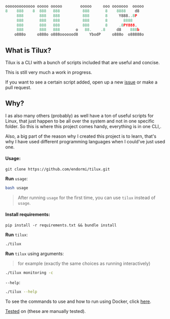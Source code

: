 ```python
ooooooooooooo ooooo ooooo        ooooo     ooo ooooooo  ooooo
8    888    8  888   888          888       8    8888    d8
     888       888   888          888       8     Y888..8P
     888       888   888          888       8       8888
     888       888   888          888       8     .8PY888.
     888       888   888       o   88.    .8     d8    888b
    o888o     o888o o888ooooood8     YbodP     o888o  o88888o
```

## What is Tilux?

Tilux is a CLI with a bunch of scripts included that are useful and concise.

This is still very much a work in progress.

If you want to see a certain script added, open up a new [issue](https://github.com/endormi/tilux/issues/new/choose) or make a pull request.

## Why?

I as also many others (probably) as well have a ton of useful scripts for Linux, that just happen to be all over
the system and not in one specific folder. So this is where this project comes handy, everything is in one CLI,.

Also, a big part of the reason why I created this project is to learn, that's why I have used different programming languages when I could've just used one.

#### Usage:

```
git clone https://github.com/endormi/tilux.git
```

**Run** `usage`:

```bash
bash usage
```

> After running `usage` for the first time, you can use `tilux` instead of `usage`.

#### Install requirements:

```
pip install -r requirements.txt && bundle install
```

**Run** `tilux`:

```bash
./tilux
```

**Run** `tilux` using arguments:
> for example (exactly the same choices as running interactively)

```bash
./tilux monitoring -c
```

`--help`:

```bash
./tilux --help
```

To see the commands to use and how to run using Docker, click [here](docs/README.md).

[Tested](TESTED_ON.md) on (these are manually tested).
